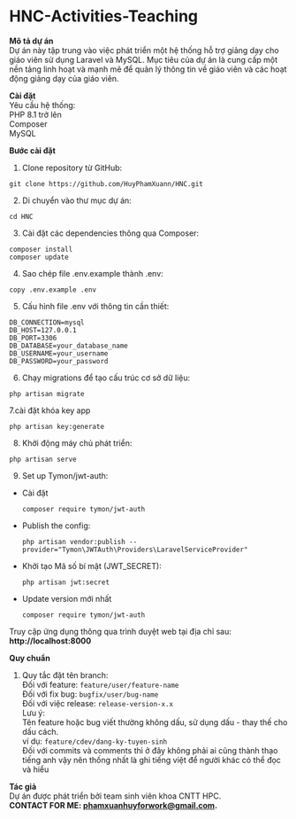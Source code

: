 # HNC-Activities-Teaching

**Mô tả dự án**<br>
Dự án này tập trung vào việc phát triển một hệ thống hỗ trợ giảng dạy cho giáo viên sử dụng Laravel và MySQL. Mục tiêu của dự án là cung cấp một nền tảng linh hoạt và mạnh mẽ để quản lý thông tin về giáo viên và các hoạt động giảng dạy của giáo viên.

**Cài đặt**<br>
Yêu cầu hệ thống:<br>
PHP 8.1 trở lên<br>
Composer<br>
MySQL

**Bước cài đặt**

1. Clone repository từ GitHub:

```
git clone https://github.com/HuyPhamXuann/HNC.git
```

2. Di chuyển vào thư mục dự án:

```
cd HNC
```

3. Cài đặt các dependencies thông qua Composer:

```
composer install
composer update
```

4. Sao chép file .env.example thành .env:

```
copy .env.example .env
```

5. Cấu hình file .env với thông tin cần thiết:

```
DB_CONNECTION=mysql
DB_HOST=127.0.0.1
DB_PORT=3306
DB_DATABASE=your_database_name
DB_USERNAME=your_username
DB_PASSWORD=your_password
```

6. Chạy migrations để tạo cấu trúc cơ sở dữ liệu:

```
php artisan migrate
```

7.cài đặt khóa key app

```
php artisan key:generate
```

8. Khởi động máy chủ phát triển:

```
php artisan serve
```

9. Set up Tymon/jwt-auth:

- Cài đặt
   ```
   composer require tymon/jwt-auth
   ```

- Publish the config:
   
   ```
   php artisan vendor:publish --provider="Tymon\JWTAuth\Providers\LaravelServiceProvider"
   ```

- Khởi tạo Mã số bí mật (JWT_SECRET):

   ```
   php artisan jwt:secret
   ```

- Update version mới nhất
  
  ```
  composer require tymon/jwt-auth
  ```

Truy cập ứng dụng thông qua trình duyệt web tại địa chỉ sau: **http://localhost:8000**

**Quy chuẩn**<br>

1. Quy tắc đặt tên branch:<br>
   Đối với feature: `feature/user/feature-name`<br>
   Đối với fix bug: `bugfix/user/bug-name`<br>
   Đối với việc release: `release-version-x.x`<br>
   Lưu ý:<br>
   Tên feature hoặc bug viết thường không dấu, sử dụng dấu - thay thế cho dấu cách.<br>
   ví dụ: `feature/cdev/dang-ky-tuyen-sinh`<br>
   Đối với commits và comments thì ở đây không phải ai cũng thành thạo tiếng anh vậy nên thống nhất là ghi tiếng việt để người khác có thể đọc và hiểu

**Tác giả**<br>
Dự án được phát triển bởi team sinh viên khoa CNTT HPC. <br>
**CONTACT FOR ME: phamxuanhuyforwork@gmail.com.**
